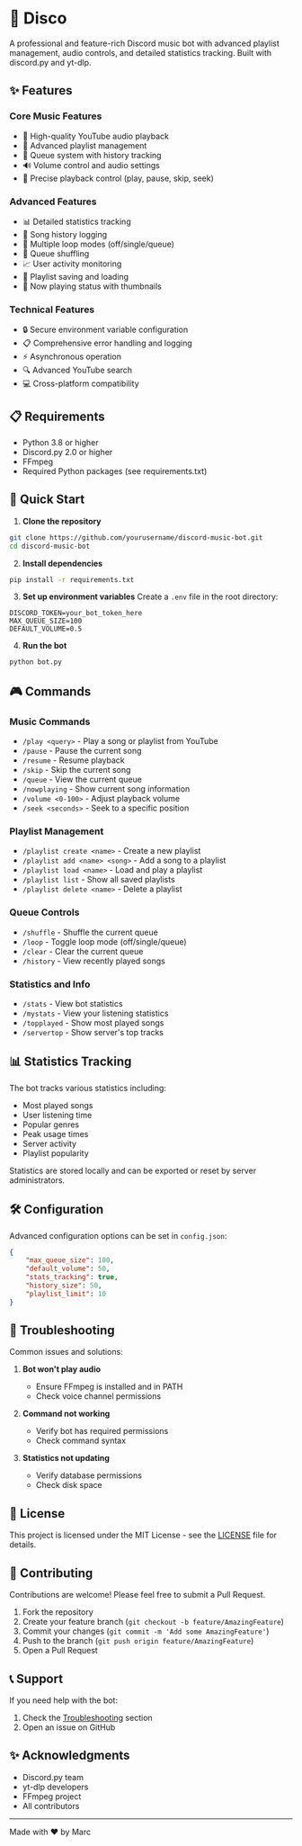 # 🎵 Disco

A professional and feature-rich Discord music bot with advanced playlist management, audio controls, and detailed statistics tracking. Built with discord.py and yt-dlp.

## ✨ Features

### Core Music Features
- 🎵 High-quality YouTube audio playback
- 📑 Advanced playlist management
- 🔄 Queue system with history tracking
- 🔊 Volume control and audio settings
- 🎯 Precise playback control (play, pause, skip, seek)

### Advanced Features
- 📊 Detailed statistics tracking
- 📝 Song history logging
- 🔁 Multiple loop modes (off/single/queue)
- 🔀 Queue shuffling
- 📈 User activity monitoring
- 💾 Playlist saving and loading
- 📱 Now playing status with thumbnails

### Technical Features
- 🔒 Secure environment variable configuration
- 📋 Comprehensive error handling and logging
- ⚡ Asynchronous operation
- 🔍 Advanced YouTube search
- 💻 Cross-platform compatibility

## 📋 Requirements

- Python 3.8 or higher
- Discord.py 2.0 or higher
- FFmpeg
- Required Python packages (see requirements.txt)

## 🚀 Quick Start

1. **Clone the repository**
```bash
git clone https://github.com/yourusername/discord-music-bot.git
cd discord-music-bot
```

2. **Install dependencies**
```bash
pip install -r requirements.txt
```

3. **Set up environment variables**
Create a `.env` file in the root directory:
```env
DISCORD_TOKEN=your_bot_token_here
MAX_QUEUE_SIZE=100
DEFAULT_VOLUME=0.5
```

4. **Run the bot**
```bash
python bot.py
```

## 🎮 Commands

### Music Commands
- `/play <query>` - Play a song or playlist from YouTube
- `/pause` - Pause the current song
- `/resume` - Resume playback
- `/skip` - Skip the current song
- `/queue` - View the current queue
- `/nowplaying` - Show current song information
- `/volume <0-100>` - Adjust playback volume
- `/seek <seconds>` - Seek to a specific position

### Playlist Management
- `/playlist create <name>` - Create a new playlist
- `/playlist add <name> <song>` - Add a song to a playlist
- `/playlist load <name>` - Load and play a playlist
- `/playlist list` - Show all saved playlists
- `/playlist delete <name>` - Delete a playlist

### Queue Controls
- `/shuffle` - Shuffle the current queue
- `/loop` - Toggle loop mode (off/single/queue)
- `/clear` - Clear the current queue
- `/history` - View recently played songs

### Statistics and Info
- `/stats` - View bot statistics
- `/mystats` - View your listening statistics
- `/topplayed` - Show most played songs
- `/servertop` - Show server's top tracks

## 📊 Statistics Tracking

The bot tracks various statistics including:
- Most played songs
- User listening time
- Popular genres
- Peak usage times
- Server activity
- Playlist popularity

Statistics are stored locally and can be exported or reset by server administrators.

## 🛠️ Configuration

Advanced configuration options can be set in `config.json`:
```json
{
    "max_queue_size": 100,
    "default_volume": 50,
    "stats_tracking": true,
    "history_size": 50,
    "playlist_limit": 10
}
```

## 🔧 Troubleshooting

Common issues and solutions:
1. **Bot won't play audio**
   - Ensure FFmpeg is installed and in PATH
   - Check voice channel permissions

2. **Command not working**
   - Verify bot has required permissions
   - Check command syntax

3. **Statistics not updating**
   - Verify database permissions
   - Check disk space

## 📝 License

This project is licensed under the MIT License - see the [LICENSE](LICENSE) file for details.

## 🤝 Contributing

Contributions are welcome! Please feel free to submit a Pull Request.

1. Fork the repository
2. Create your feature branch (`git checkout -b feature/AmazingFeature`)
3. Commit your changes (`git commit -m 'Add some AmazingFeature'`)
4. Push to the branch (`git push origin feature/AmazingFeature`)
5. Open a Pull Request

## 📞 Support

If you need help with the bot:
1. Check the [Troubleshooting](#troubleshooting) section
2. Open an issue on GitHub

## ✨ Acknowledgments

- Discord.py team
- yt-dlp developers
- FFmpeg project
- All contributors

---
Made with ❤️ by Marc
